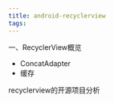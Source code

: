 ```yaml
---
title: android-recyclerview
tags:
---
```


一、RecyclerView概览

+ ConcatAdapter
+ 缓存




recyclerview的开源项目分析


